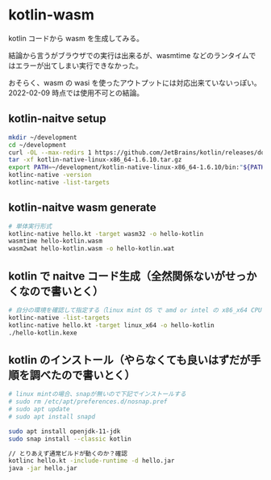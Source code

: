 # kotlin-wasm

kotlin コードから wasm を生成してみる。

結論から言うがブラウザでの実行は出来るが、wasmtime などのランタイムではエラーが出てしまい実行できなかった。

おそらく、wasm の wasi を使ったアウトプットには対応出来ていないっぽい。2022-02-09 時点では使用不可との結論。

## kotlin-naitve setup

```bash
mkdir ~/development
cd ~/development
curl -OL --max-redirs 1 https://github.com/JetBrains/kotlin/releases/download/v1.6.10/kotlin-native-linux-x86_64-1.6.10.tar.gz
tar -xf kotlin-native-linux-x86_64-1.6.10.tar.gz
export PATH=~/development/kotlin-native-linux-x86_64-1.6.10/bin:"${PATH}"
kotlinc-native -version
kotlinc-native -list-targets
```

## kotlin-naitve wasm generate

```bash
# 単体実行形式
kotlinc-native hello.kt -target wasm32 -o hello-kotlin
wasmtime hello-kotlin.wasm
wasm2wat hello-kotlin.wasm -o hello-kotlin.wat
```

## kotlin で naitve コード生成（全然関係ないがせっかくなので書いとく）

```bash
# 自分の環境を確認して指定する（linux mint OS で amd or intel の x86_x64 CPUの場合、linux_x64）
kotlinc-native -list-targets
kotlinc-native hello.kt -target linux_x64 -o hello-kotlin
./hello-kotlin.kexe
```

## kotlin のインストール（やらなくても良いはずだが手順を調べたので書いとく）

```bash
# linux mintの場合、snapが無いので下記でインストールする
# sudo rm /etc/apt/preferences.d/nosnap.pref
# sudo apt update
# sudo apt install snapd

sudo apt install openjdk-11-jdk
sudo snap install --classic kotlin

// とりあえず通常ビルドが動くのか？確認
kotlinc hello.kt -include-runtime -d hello.jar
java -jar hello.jar
```
